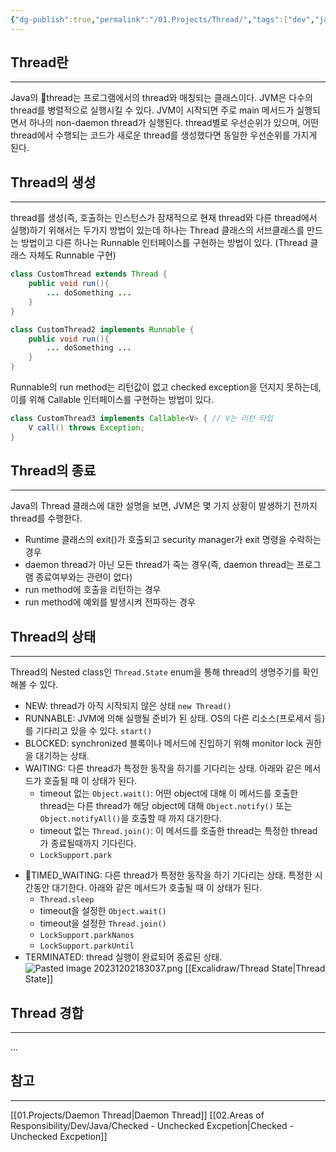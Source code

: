 ```yaml
---
{"dg-publish":true,"permalink":"/01.Projects/Thread/","tags":["dev","java","thread","async","concurrent"],"noteIcon":""}
---
```


## Thread란
---
Java의 thread는 프로그램에서의 thread와 매칭되는 클래스이다. JVM은 다수의 thread를 병렬적으로 실행시킬 수 있다. JVM이 시작되면 주로 main 메서드가 실행되면서 하나의 non-daemon thread가 실행된다. thread별로 우선순위가 있으며, 어떤 thread에서 수행되는 코드가 새로운 thread를 생성했다면 동일한 우선순위를 가지게 된다. 
## Thread의 생성
---
thread를 생성(즉, 호출하는 인스턴스가 잠재적으로 현재 thread와 다른 thread에서 실행)하기 위해서는 두가지 방법이 있는데 하나는 Thread 클래스의 서브클래스를 만드는 방법이고 다른 하나는 Runnable 인터페이스를 구현하는 방법이 있다. (Thread 클래스 자체도 Runnable 구현)
```java
class CustomThread extends Thread {
	public void run(){
		... doSomething ... 
	}
}

class CustomThread2 implements Runnable {
	public void run(){
		... doSomething ...
	}
}
```

Runnable의 run method는 리턴값이 없고 checked exception을 던지지 못하는데, 이를 위해 Callable 인터페이스를 구현하는 방법이 있다.
```java
class CustomThread3 implements Callable<V> { // V는 리턴 타입
	V call() throws Exception;
}
```
## Thread의 종료
---
Java의 Thread 클래스에 대한 설명을 보면, JVM은 몇 가지 상황이 발생하기 전까지 thread를 수행한다.
- Runtime 클래스의 exit()가 호출되고 security manager가 exit 명령을 수락하는 경우
- daemon thread가 아닌 모든 thread가 죽는 경우(즉, daemon thread는 프로그램 종료여부와는 관련이 없다)
- run method에 호출을 리턴하는 경우
- run method에 예외를 발생시켜 전파하는 경우
## Thread의 상태
---
Thread의 Nested class인 `Thread.State` enum을 통해 thread의 생명주기를 확인해볼 수 있다. 
- NEW: thread가 아직 시작되지 않은 상태 `new Thread()`
- RUNNABLE: JVM에 의해 실행될 준비가 된 상태. OS의 다른 리소스(프로세서 등)를 기다리고 있을 수 있다. `start()`
- BLOCKED: synchronized 블록이나 메서드에 진입하기 위해 monitor lock 권한을 대기하는 상태. 
- WAITING: 다른 thread가 특정한 동작을 하기를 기다리는 상태. 아래와 같은 메서드가 호출될 때 이 상태가 된다.
	- timeout 없는 `Object.wait()`: 어떤 object에 대해 이 메서드를 호출한 thread는 다른 thread가 해당 object에 대해 `Object.notify()` 또는 `Object.notifyAll()`을 호출할 때 까지 대기한다. 
	- timeout 없는 `Thread.join()`: 이 메서드를 호출한 thread는 특정한 thread가 종료될때까지 기다린다.
	- `LockSupport.park`
 *  TIMED_WAITING: 다른 thread가 특정한 동작을 하기 기다리는 상태. 특정한 시간동안 대기한다. 아래와 같은 메서드가 호출될 때 이 상태가 된다.
	 * `Thread.sleep`
	 * timeout을 설정한 `Object.wait()`
	 * timeout을 설정한 `Thread.join()`
	 * `LockSupport.parkNanos`
	 * `LockSupport.parkUntil`
 * TERMINATED: thread 실행이 완료되어 종료된 상태.
![Pasted image 20231202183037.png](/img/user/992.-----attachments/Pasted%20image%2020231202183037.png)
[[Excalidraw/Thread State\|Thread State]]
## Thread 경합
---
...
## 참고
---
[[01.Projects/Daemon Thread\|Daemon Thread]]
[[02.Areas of Responsibility/Dev/Java/Checked - Unchecked Excpetion\|Checked - Unchecked Excpetion]]